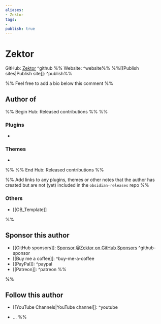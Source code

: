 ```yaml
---
aliases: 
- Zektor
tags:
- 
publish: true
---
```


# Zektor

GitHub: [Zektor](https://github.com/llZektorll) ^github
%% Website:  ^website%% 
%%[[Publish sites|Publish site]]: ^publish%%
 
%% Feel free to add a bio below this comment %%


## Author of

%% Begin Hub: Released contributions %%
%%
### Plugins

- 

### Themes

- 
%%
%% End Hub: Released contributions %%  

%% Add links to any plugins, themes or other notes that the author has created but are not (yet) included in the `obsidian-releases` repo %%


### Others

- [[OB_Template]]


%%
## Sponsor this author

- [[GitHub sponsors]]: [Sponsor @Zektor on GitHub Sponsors](https://github.com/sponsors/llZektorll) ^github-sponsor
- [[Buy me a coffee]]: ^buy-me-a-coffee
- [[PayPal]]: ^paypal
- [[Patreon]]: ^patreon
%%

%%
## Follow this author

- [[YouTube Channels|YouTube channel]]: ^youtube

- ...
%%
